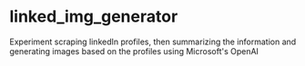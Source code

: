# linked_img_generator
Experiment scraping linkedIn profiles, then summarizing the information and generating images based on the profiles using Microsoft's OpenAI
